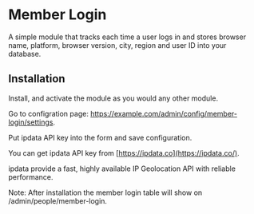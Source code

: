 # Member Login
A simple module that tracks each time a user logs in and stores browser name, platform, browser version, city, region  and user ID into your database.


## Installation
Install, and activate the module as you would any other module.

Go to configration page: https://example.com/admin/config/member-login/settings.

Put ipdata API key into the form and save configuration.

You can get ipdata API key from [https://ipdata.co](https://ipdata.co/).

ipdata provide a fast, highly available IP Geolocation API with reliable performance.


Note: After installation the member login table will show on /admin/people/member-login. 
